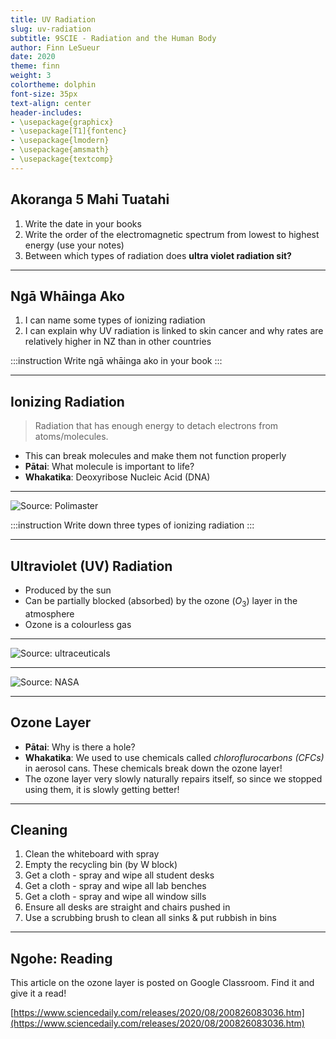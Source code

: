```yaml
---
title: UV Radiation
slug: uv-radiation
subtitle: 9SCIE - Radiation and the Human Body
author: Finn LeSueur
date: 2020
theme: finn
weight: 3
colortheme: dolphin
font-size: 35px
text-align: center
header-includes:
- \usepackage{graphicx}
- \usepackage[T1]{fontenc}
- \usepackage{lmodern}
- \usepackage{amsmath}
- \usepackage{textcomp}
---
```


## Akoranga 5 Mahi Tuatahi

1. Write the date in your books
2. Write the order of the electromagnetic spectrum from lowest to highest energy (use your notes)
3. Between which types of radiation does __ultra violet radiation sit?__

---

## Ngā Whāinga Ako

1. I can name some types of ionizing radiation
2. I can explain why UV radiation is linked to skin cancer and why rates are relatively higher in NZ than in other countries

:::instruction
Write ngā whāinga ako in your book
:::

---

## Ionizing Radiation

> Radiation that has enough energy to detach electrons from atoms/molecules.

- This can break molecules and make them not function properly
- __Pātai__: What molecule is important to life?
- __Whakatika__: Deoxyribose Nucleic Acid (DNA)

---

![Source: [Polimaster](https://en.polimaster.com/resources/radiation-basics/types-of-ionizing-radiation)](https://en.polimaster.com/uploads/elfinder/types_of_ionizing_radiation.png)

:::instruction
Write down three types of ionizing radiation
:::

---

## Ultraviolet (UV) Radiation

- Produced by the sun
- Can be partially blocked (absorbed) by the ozone ($O_{3}$) layer in the atmosphere
- Ozone is a colourless gas

---

![Source: [ultraceuticals](https://www.ultraceuticals.com/blog/skin-science/do-you-know-the-difference-between-uv-rays/)](https://www.ultraceuticals.com/blog/wp-content/uploads/2016/05/you-cant-see-uv-rays-but-you-will-see-the-effect-on-your-skin-if-youre-not-protected-_601_6026183_0_14106180_80085.jpg)

---

![Source: [NASA](https://www.nasa.gov/feature/goddard/2019/2019-ozone-hole-is-the-smallest-on-record-since-its-discovery/)](https://www.nasa.gov/sites/default/files/thumbnails/image/2019hole1.jpg)

---

## Ozone Layer

- __Pātai__: Why is there a hole?
- __Whakatika__: We used to use chemicals called _chloroflurocarbons (CFCs)_ in aerosol cans. These chemicals break down the ozone layer!
- The ozone layer very slowly naturally repairs itself, so since we stopped using them, it is slowly getting better!

---

## Cleaning

1. Clean the whiteboard with spray
2. Empty the recycling bin (by W block)
3. Get a cloth - spray and wipe all student desks
4. Get a cloth - spray and wipe all lab benches
5. Get a cloth - spray and wipe all window sills
6. Ensure all desks are straight and chairs pushed in
7. Use a scrubbing brush to clean all sinks & put rubbish in bins

---

## Ngohe: Reading

This article on the ozone layer is posted on Google Classroom. Find it and give it a read!

[https://www.sciencedaily.com/releases/2020/08/200826083036.htm](https://www.sciencedaily.com/releases/2020/08/200826083036.htm)
    